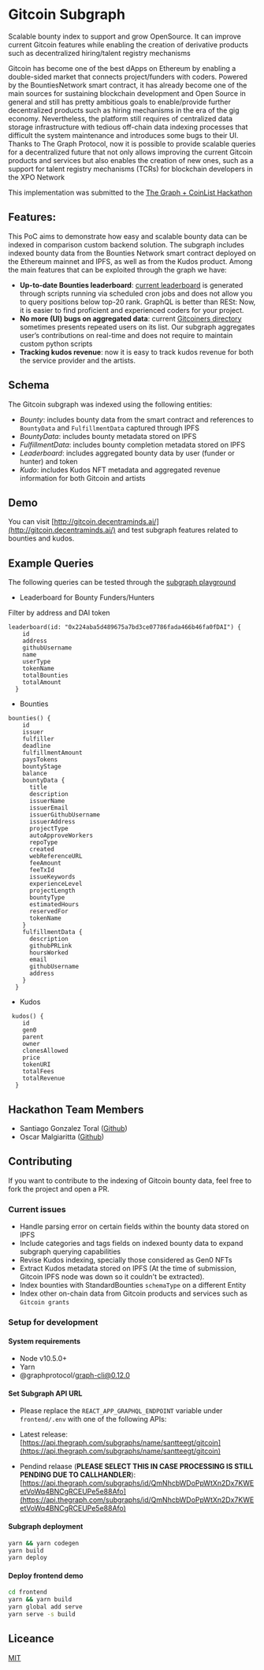 # Gitcoin Subgraph

Scalable bounty index to support and grow OpenSource. It can improve current Gitcoin features while enabling the creation of derivative products such as decentralized hiring/talent registry mechanisms

Gitcoin has become one of the best dApps on Ethereum by enabling a double-sided market that connects project/funders with coders. Powered by the BountiesNetwork smart contract, it has already become one of the main sources for sustaining blockchain development and Open Source in general and still has pretty ambitious goals to enable/provide further decentralized products such as hiring mechanisms in the era of the gig economy. Nevertheless, the platform still requires of centralized data storage infrastructure with tedious off-chain data indexing processes that difficult the system maintenance and introduces some bugs to their UI. Thanks to The Graph Protocol, now it is possible to provide scalable queries for a decentralized future that not only allows improving the current Gitcoin products and services but also enables the creation of new ones, such as a support for talent registry mechanisms (TCRs) for blockchain developers in the XPO Network

This implementation was submitted to the [The Graph + CoinList Hackathon](https://coinlist.co/build/the-graph/projects/577155a8-2fe7-482c-88dd-ca35a6f4c9e2)

## Features:

This PoC aims to demonstrate how easy and scalable bounty data can be indexed in comparison custom backend solution. The subgraph includes indexed bounty data from the Bounties Network smart contract deployed on the Ethereum mainnet and IPFS, as well as from the Kudos product. Among the main features that can be exploited through the graph we have:

* **Up-to-date Bounties leaderboard**: [current leaderboard](https://gitcoin.co/leaderboard) is generated through scripts running via scheduled cron jobs and does not allow you to query positions below top-20 rank. GraphQL is better than RESt: Now, it is easier to find proficient and experienced coders for your project.
* **No more (UI) bugs on aggregated data**: current [Gitcoiners directory](https://gitcoin.co/users) sometimes presents repeated users on its list. Our subgraph aggregates user’s contributions on real-time and does not require to maintain custom python scripts
* **Tracking kudos revenue**: now it is easy to track kudos revenue for both the service provider and the artists.

## Schema

The Gitcoin subgraph was indexed using the following entities:

* *Bounty*: includes bounty data from the smart contract and references to `BountyData` and `FulfillmentData` captured through IPFS
* *BountyData*: includes bounty metadata stored on IPFS
* *FulfillmentData*: includes bounty completion metadata stored on IPFS
* *Leaderboard*: includes aggregated bounty data by user (funder or hunter) and token
* *Kudo*: includes Kudos NFT metadata and aggregated revenue information for both Gitcoin and artists

## Demo

You can visit [http://gitcoin.decentraminds.ai/](http://gitcoin.decentraminds.ai/) and test subgraph features related to bounties and kudos.

## Example Queries

The following queries can be tested through the [subgraph playground](https://thegraph.com/explorer/subgraph/santteegt/gitcoin?selected=playground)

* Leaderboard for Bounty Funders/Hunters

Filter by address and DAI token

```
leaderboard(id: "0x224aba5d489675a7bd3ce07786fada466b46fa0fDAI") {
    id
    address
    githubUsername
    name
    userType
    tokenName
    totalBounties
    totalAmount
  }
```

* Bounties

```
bounties() {
    id
    issuer
    fulfiller
    deadline
    fulfillmentAmount
    paysTokens
    bountyStage
    balance
    bountyData {
      title
      description
      issuerName
      issuerEmail
      issuerGithubUsername
      issuerAddress
      projectType
      autoApproveWorkers
      repoType
      created
      webReferenceURL
      feeAmount
      feeTxId
      issueKeywords
      experienceLevel
      projectLength
      bountyType
      estimatedHours
      reservedFor
      tokenName
    }
    fulfillmentData {
      description
      githubPRLink
      hoursWorked
      email
      githubUsername
      address
    }
  }
```

* Kudos

```
 kudos() {
    id
    gen0
    parent
    owner
    clonesAllowed
    price
    tokenURI
    totalFees
    totalRevenue
  }
```

## Hackathon Team Members

* Santiago Gonzalez Toral ([Github](https://github.com/santteegt))
* Oscar Malgiaritta ([Github](https://github.com/malgia))

## Contributing

If you want to contribute to the indexing of Gitcoin bounty data, feel free to fork the project and open a PR.

### Current issues

* Handle parsing error on certain fields within the bounty data stored on IPFS
* Include categories and tags fields on indexed bounty data to expand subgraph querying capabilities
* Revise Kudos indexing, specially those considered as Gen0 NFTs
* Extract Kudos metadata stored on IPFS (At the time of submission, Gitcoin IPFS node was down so it couldn't be extracted).
* Index bounties with StandardBounties `schemaType` on a different Entity
* Index other on-chain data from Gitcoin products and services such as `Gitcoin grants`

### Setup for development

#### System requirements

* Node v10.5.0+
* Yarn
* @graphprotocol/graph-cli@0.12.0

#### Set Subgraph API URL

* Please replace the `REACT_APP_GRAPHQL_ENDPOINT` variable under `frontend/.env` with one of the following APIs:

* Latest release: [https://api.thegraph.com/subgraphs/name/santteegt/gitcoin](https://api.thegraph.com/subgraphs/name/santteegt/gitcoin)
* Pendind relaase (**PLEASE SELECT THIS IN CASE PROCESSING IS STILL PENDING DUE TO CALLHANDLER**): [https://api.thegraph.com/subgraphs/id/QmNhcbWDoPpWtXn2Dx7KWEetVoWq4BNCgRCEUPe5e88Afo](https://api.thegraph.com/subgraphs/id/QmNhcbWDoPpWtXn2Dx7KWEetVoWq4BNCgRCEUPe5e88Afo)

#### Subgraph deployment

```sh
yarn && yarn codegen
yarn build
yarn deploy
```

#### Deploy frontend demo

```sh
cd frontend
yarn && yarn build
yarn global add serve
yarn serve -s build
```

## Liceance

[MIT](LICENSE)
